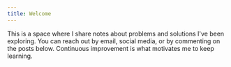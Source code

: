 ```yaml
---
title: Welcome
---
```


This is a space where I share notes about problems and solutions I've been exploring. You can reach out by email, social media, or by commenting on the posts below. Continuous improvement is what motivates me to keep learning.
